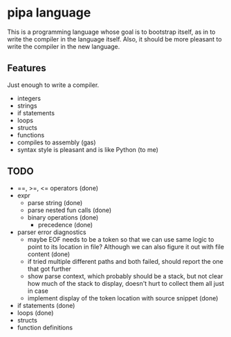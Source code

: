 # pipa language

This is a programming language whose goal is to bootstrap itself,
as in to write the compiler in the language itself.
Also, it should be more pleasant to write the compiler in the
new language.

## Features

Just enough to write a compiler.

* integers
* strings
* if statements
* loops
* structs
* functions
* compiles to assembly (gas)
* syntax style is pleasant and is like Python (to me)

## TODO

* ==, >=, <= operators (done)
* expr
    * parse string (done)
    * parse nested fun calls (done)
    * binary operations (done)
        * precedence (done)
* parser error diagnostics
    * maybe EOF needs to be a token so that we can use same logic to point to its location in file? Although we can also figure it out with file content (done)
    * if tried multiple different paths and both failed, should report the one that got further
    * show parse context, which probably should be a stack, but not clear how much of
    the stack to display, doesn't hurt to collect them all just in case
    * implement display of the token location with source snippet (done)
* if statements (done)
* loops (done)
* structs
* function definitions
